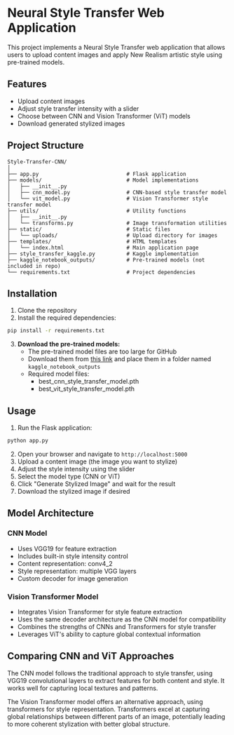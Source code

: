 # Neural Style Transfer Web Application

This project implements a Neural Style Transfer web application that allows users to upload content images and apply New Realism artistic style using pre-trained models.

## Features

- Upload content images
- Adjust style transfer intensity with a slider
- Choose between CNN and Vision Transformer (ViT) models
- Download generated stylized images

## Project Structure

```
Style-Transfer-CNN/
│
├── app.py                            # Flask application
├── models/                           # Model implementations
│   ├── __init__.py
│   ├── cnn_model.py                  # CNN-based style transfer model
│   └── vit_model.py                  # Vision Transformer style transfer model
├── utils/                            # Utility functions
│   ├── __init__.py
│   └── transforms.py                 # Image transformation utilities
├── static/                           # Static files
│   └── uploads/                      # Upload directory for images
├── templates/                        # HTML templates
│   └── index.html                    # Main application page
├── style_transfer_kaggle.py          # Kaggle implementation
├── kaggle_notebook_outputs/          # Pre-trained models (not included in repo)
└── requirements.txt                  # Project dependencies
```

## Installation

1. Clone the repository
2. Install the required dependencies:

```bash
pip install -r requirements.txt
```

3. **Download the pre-trained models:**
   - The pre-trained model files are too large for GitHub
   - Download them from [this link](https://drive.google.com/file/d/1lVS8UKYG0tomg-iNNXfNs0sc_WPvMhaT/view?usp=sharing) and place them in a folder named `kaggle_notebook_outputs`
   - Required model files:
     - best_cnn_style_transfer_model.pth
     - best_vit_style_transfer_model.pth

## Usage

1. Run the Flask application:

```bash
python app.py
```

2. Open your browser and navigate to `http://localhost:5000`
3. Upload a content image (the image you want to stylize)
4. Adjust the style intensity using the slider
5. Select the model type (CNN or ViT)
6. Click "Generate Stylized Image" and wait for the result
7. Download the stylized image if desired

## Model Architecture

### CNN Model
- Uses VGG19 for feature extraction
- Includes built-in style intensity control
- Content representation: conv4_2
- Style representation: multiple VGG layers
- Custom decoder for image generation

### Vision Transformer Model
- Integrates Vision Transformer for style feature extraction
- Uses the same decoder architecture as the CNN model for compatibility
- Combines the strengths of CNNs and Transformers for style transfer
- Leverages ViT's ability to capture global contextual information

## Comparing CNN and ViT Approaches

The CNN model follows the traditional approach to style transfer, using VGG19 convolutional layers to extract features for both content and style. It works well for capturing local textures and patterns.

The Vision Transformer model offers an alternative approach, using transformers for style representation. Transformers excel at capturing global relationships between different parts of an image, potentially leading to more coherent stylization with better global structure. 
